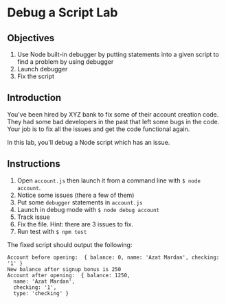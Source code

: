 # Debug a Script Lab

## Objectives

1. Use Node built-in debugger by putting statements into a given script to find a problem by using debugger
1. Launch debugger
2. Fix the script



## Introduction

You've been hired by XYZ bank to fix some of their account creation code. They had some bad developers in the past that left some bugs in the code. Your job is to fix all the issues and get the code functional again.

In this lab, you'll debug a Node script which has an issue.

## Instructions

1. Open `account.js` then launch it from a command line with `$ node account`.
2. Notice some issues (there a few of them)
3. Put some `debugger` statements in `account.js`
4. Launch in debug mode with `$ node debug account`
5. Track issue
6. Fix the file. Hint: there are 3 issues to fix.
7. Run test with `$ npm test`


The fixed script should output the following:

```
Account before opening:  { balance: 0, name: 'Azat Mardan', checking: '1' }
New balance after signup bonus is 250
Account after opening:  { balance: 1250,
  name: 'Azat Mardan',
  checking: '1',
  type: 'checking' }
```
